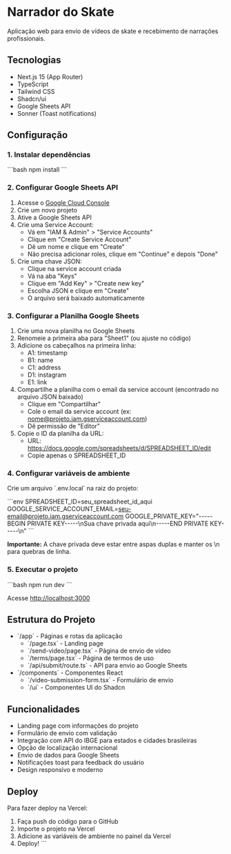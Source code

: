 # Narrador do Skate

Aplicação web para envio de vídeos de skate e recebimento de narrações profissionais.

## Tecnologias

- Next.js 15 (App Router)
- TypeScript
- Tailwind CSS
- Shadcn/ui
- Google Sheets API
- Sonner (Toast notifications)

## Configuração

### 1. Instalar dependências

\`\`\`bash
npm install
\`\`\`

### 2. Configurar Google Sheets API

1. Acesse o [Google Cloud Console](https://console.cloud.google.com)
2. Crie um novo projeto
3. Ative a Google Sheets API
4. Crie uma Service Account:
   - Vá em "IAM & Admin" > "Service Accounts"
   - Clique em "Create Service Account"
   - Dê um nome e clique em "Create"
   - Não precisa adicionar roles, clique em "Continue" e depois "Done"
5. Crie uma chave JSON:
   - Clique na service account criada
   - Vá na aba "Keys"
   - Clique em "Add Key" > "Create new key"
   - Escolha JSON e clique em "Create"
   - O arquivo será baixado automaticamente

### 3. Configurar a Planilha Google Sheets

1. Crie uma nova planilha no Google Sheets
2. Renomeie a primeira aba para "Sheet1" (ou ajuste no código)
3. Adicione os cabeçalhos na primeira linha:
   - A1: timestamp
   - B1: name
   - C1: address
   - D1: instagram
   - E1: link
4. Compartilhe a planilha com o email da service account (encontrado no arquivo JSON baixado)
   - Clique em "Compartilhar"
   - Cole o email da service account (ex: nome@projeto.iam.gserviceaccount.com)
   - Dê permissão de "Editor"
5. Copie o ID da planilha da URL:
   - URL: https://docs.google.com/spreadsheets/d/SPREADSHEET_ID/edit
   - Copie apenas o SPREADSHEET_ID

### 4. Configurar variáveis de ambiente

Crie um arquivo \`.env.local\` na raiz do projeto:

\`\`\`env
SPREADSHEET_ID=seu_spreadsheet_id_aqui
GOOGLE_SERVICE_ACCOUNT_EMAIL=seu-email@projeto.iam.gserviceaccount.com
GOOGLE_PRIVATE_KEY="-----BEGIN PRIVATE KEY-----\nSua chave privada aqui\n-----END PRIVATE KEY-----\n"
\`\`\`

**Importante:** A chave privada deve estar entre aspas duplas e manter os \n para quebras de linha.

### 5. Executar o projeto

\`\`\`bash
npm run dev
\`\`\`

Acesse [http://localhost:3000](http://localhost:3000)

## Estrutura do Projeto

- \`/app\` - Páginas e rotas da aplicação
  - \`/page.tsx\` - Landing page
  - \`/send-video/page.tsx\` - Página de envio de vídeo
  - \`/terms/page.tsx\` - Página de termos de uso
  - \`/api/submit/route.ts\` - API para envio ao Google Sheets
- \`/components\` - Componentes React
  - \`/video-submission-form.tsx\` - Formulário de envio
  - \`/ui\` - Componentes UI do Shadcn

## Funcionalidades

- Landing page com informações do projeto
- Formulário de envio com validação
- Integração com API do IBGE para estados e cidades brasileiras
- Opção de localização internacional
- Envio de dados para Google Sheets
- Notificações toast para feedback do usuário
- Design responsivo e moderno

## Deploy

Para fazer deploy na Vercel:

1. Faça push do código para o GitHub
2. Importe o projeto na Vercel
3. Adicione as variáveis de ambiente no painel da Vercel
4. Deploy!
\`\`\`
